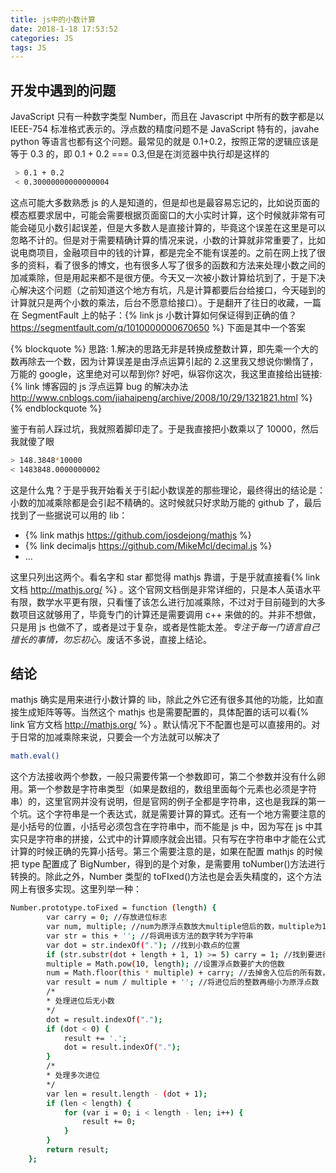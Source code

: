 ```yaml
---
title: js中的小数计算
date: 2018-1-18 17:53:52
categories: JS
tags: JS
---
```


## 开发中遇到的问题

JavaScript 只有一种数字类型 Number，而且在 Javascript 中所有的数字都是以 IEEE-754 标准格式表示的。浮点数的精度问题不是 JavaScript 特有的，javahe python 等语言也都有这个问题。最常见的就是 0.1+0.2，按照正常的逻辑应该是等于 0.3 的，即 0.1 + 0.2 === 0.3,但是在浏览器中执行却是这样的

```bash
 > 0.1 + 0.2
 < 0.30000000000000004
```

这点可能大多数熟悉 js 的人是知道的，但是却也是最容易忘记的，比如说页面的模态框要求居中，可能会需要根据页面窗口的大小实时计算，这个时候就非常有可能会碰见小数引起误差，但是大多数人是直接计算的，毕竟这个误差在这里是可以忽略不计的。但是对于需要精确计算的情况来说，小数的计算就非常重要了，比如说电商项目，金融项目中的钱的计算，都是完全不能有误差的。之前在网上找了很多的资料，看了很多的博文，也有很多人写了很多的函数和方法来处理小数之间的加减乘除，但是用起来都不是很方便。今天又一次被小数计算给坑到了，于是下决心解决这个问题（之前知道这个地方有坑，凡是计算都要后台给接口，今天碰到的计算就只是两个小数的乘法，后台不愿意给接口）。于是翻开了往日的收藏，一篇在 SegmentFault 上的帖子：{% link js 小数计算如何保证得到正确的值？ https://segmentfault.com/q/1010000000670650 %}
下面是其中一个答案

{% blockquote %}
思路: 1.解决的思路无非是转换成整数计算，即先乘一个大的数再除去一个数，因为计算误差是由浮点运算引起的 2.这里我又想说你懒惰了，万能的 google，这里绝对可以帮到你?
好吧，纵容你这次，我这里直接给出链接:{% link 博客园的 js 浮点运算 bug 的解决办法 http://www.cnblogs.com/jiahaipeng/archive/2008/10/29/1321821.html %}
{% endblockquote %}

鉴于有前人踩过坑，我就照着脚印走了。于是我直接把小数乘以了 10000，然后我就傻了眼

```bash
> 148.3848*10000
< 1483848.0000000002
```

这是什么鬼？于是乎我开始看关于引起小数误差的那些理论，最终得出的结论是：小数的加减乘除都是会引起不精确的。这时候就只好求助万能的 github 了，最后找到了一些据说可以用的 lib：

* {% link mathjs https://github.com/josdejong/mathjs %}
* {% link decimaljs https://github.com/MikeMcl/decimal.js %}
* ...

这里只列出这两个。看名字和 star 都觉得 mathjs 靠谱，于是乎就直接看{% link 文档 http://mathjs.org/ %} 。这个官网文档倒是非常详细的，只是本人英语水平有限，数学水平更有限，只看懂了该怎么进行加减乘除，不过对于目前碰到的大多数项目这就够用了，毕竟专门的计算还是需要调用 c++ 来做的的。并非不想做，只是用 js 也做不了，或者是过于复杂，或者是性能太差。_专注于每一门语言自己擅长的事情，勿忘初心_。废话不多说，直接上结论。

## 结论

mathjs 确实是用来进行小数计算的 lib，除此之外它还有很多其他的功能，比如直接生成矩阵等等。当然这个 mathjs 也是需要配置的，具体配置的话可以看{% link 官方文档 http://mathjs.org/ %} 。默认情况下不配置也是可以直接用的。对于日常的加减乘除来说，只要会一个方法就可以解决了

```bash
math.eval()
```

这个方法接收两个参数，一般只需要传第一个参数即可，第二个参数并没有什么卵用。第一个参数是字符串类型（如果是数组的，数组里面每个元素也必须是字符串）的，这里官网并没有说明，但是官网的例子全都是字符串，这也是我踩的第一个坑。这个字符串是一个表达式，就是需要计算的算式。还有一个地方需要注意的是小括号的位置，小括号必须包含在字符串中，而不能是 js 中，因为写在 js 中其实只是字符串的拼接，公式中的计算顺序就会出错。只有写在字符串中才能在公式计算的时候正确的先算小括号。第三个需要注意的是，如果在配置 mathjs 的时候把 type 配置成了 BigNumber，得到的是个对象，是需要用 toNumber()方法进行转换的。除此之外，Number 类型的 toFIxed()方法也是会丢失精度的，这个方法网上有很多实现。这里列举一种：

```bash
Number.prototype.toFixed = function (length) {
        var carry = 0; //存放进位标志
        var num, multiple; //num为原浮点数放大multiple倍后的数，multiple为10的length次方
        var str = this + ''; //将调用该方法的数字转为字符串
        var dot = str.indexOf("."); //找到小数点的位置
        if (str.substr(dot + length + 1, 1) >= 5) carry = 1; //找到要进行舍入的数的位置，手动判断是否大于等于5，满足条件进位标志置为1
        multiple = Math.pow(10, length); //设置浮点数要扩大的倍数
        num = Math.floor(this * multiple) + carry; //去掉舍入位后的所有数，然后加上我们的手动进位数
        var result = num / multiple + ''; //将进位后的整数再缩小为原浮点数
        /*
        * 处理进位后无小数
        */
        dot = result.indexOf(".");
        if (dot < 0) {
            result += '.';
            dot = result.indexOf(".");
        }
        /*
        * 处理多次进位
        */
        var len = result.length - (dot + 1);
        if (len < length) {
            for (var i = 0; i < length - len; i++) {
                result += 0;
            }
        }
        return result;
    };
```

